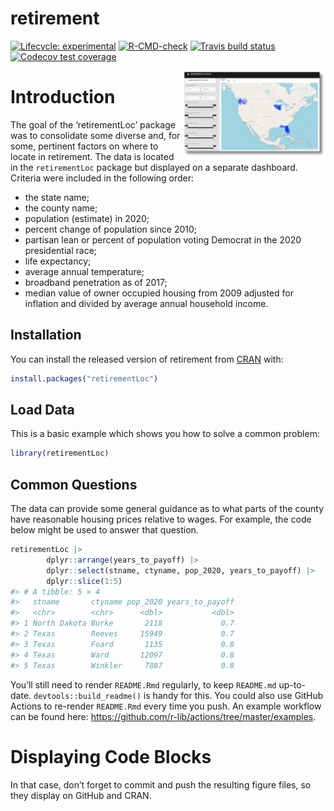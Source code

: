 
<!-- README.md is generated from README.Rmd. Please edit that file -->

# retirement

<!-- badges: start -->

[![Lifecycle:
experimental](https://img.shields.io/badge/lifecycle-experimental-orange.svg)](https://lifecycle.r-lib.org/articles/stages.html#experimental)
[![R-CMD-check](https://github.com/RobWiederstein/retirement/workflows/R-CMD-check/badge.svg)](https://github.com/RobWiederstein/retirement/actions)
[![Travis build
status](https://travis-ci.com/RobWiederstein/retirement.svg?branch=main)](https://travis-ci.com/RobWiederstein/retirement)
[![Codecov test
coverage](https://codecov.io/gh/RobWiederstein/retirement/branch/main/graph/badge.svg)](https://codecov.io/gh/RobWiederstein/retirement?branch=main)
<!-- badges: end -->

<img src='man/figures/retirement-dashboard.png' align="right" height="138.5" />

# Introduction

The goal of the ‘retirementLoc’ package was to consolidate some diverse
and, for some, pertinent factors on where to locate in retirement. The
data is located in the `retirementLoc` package but displayed on a
separate dashboard. Criteria were included in the following order:

-   the state name;
-   the county name;
-   population (estimate) in 2020;
-   percent change of population since 2010;
-   partisan lean or percent of population voting Democrat in the 2020
    presidential race;
-   life expectancy;
-   average annual temperature;
-   broadband penetration as of 2017;
-   median value of owner occupied housing from 2009 adjusted for
    inflation and divided by average annual household income.

## Installation

You can install the released version of retirement from
[CRAN](https://CRAN.R-project.org) with:

``` r
install.packages("retirementLoc")
```

## Load Data

This is a basic example which shows you how to solve a common problem:

``` r
library(retirementLoc)
```

## Common Questions

The data can provide some general guidance as to what parts of the
county have reasonable housing prices relative to wages. For example,
the code below might be used to answer that question.

``` r
retirementLoc |>
        dplyr::arrange(years_to_payoff) |>
        dplyr::select(stname, ctyname, pop_2020, years_to_payoff) |>
        dplyr::slice(1:5)
#> # A tibble: 5 × 4
#>   stname       ctyname pop_2020 years_to_payoff
#>   <chr>        <chr>      <dbl>           <dbl>
#> 1 North Dakota Burke       2118             0.7
#> 2 Texas        Reeves     15949             0.7
#> 3 Texas        Foard       1135             0.8
#> 4 Texas        Ward       12097             0.8
#> 5 Texas        Winkler     7887             0.8
```

You’ll still need to render `README.Rmd` regularly, to keep `README.md`
up-to-date. `devtools::build_readme()` is handy for this. You could also
use GitHub Actions to re-render `README.Rmd` every time you push. An
example workflow can be found here:
<https://github.com/r-lib/actions/tree/master/examples>.

# Displaying Code Blocks

In that case, don’t forget to commit and push the resulting figure
files, so they display on GitHub and CRAN.
